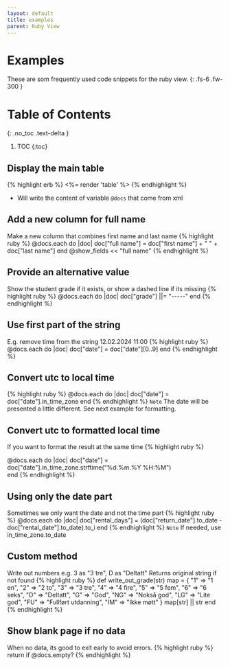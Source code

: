 ```yaml
---
layout: default
title: examples
parent: Ruby View
---
```


# Examples
These are som frequently used code snippets for the ruby view.
{: .fs-6 .fw-300 }

# Table of Contents
{: .no_toc .text-delta }

1. TOC
{:toc}

## Display the main table
{% highlight erb %}
<%= render 'table' %>
{% endhighlight %}
- Will write the content of variable `@docs` that come from xml

## Add a new column for full name
Make a new column that combines first name and last name
{% highlight ruby %}
  @docs.each do |doc|
    doc["full name"] = doc["first name"] + " " + doc["last name"]
  end
  @show_fields << "full name"
{% endhighlight %}

## Provide an alternative value
Show the student grade if it exists, or show a dashed line if its missing
{% highlight ruby %}
  @docs.each do |doc|
    doc["grade"] ||= "-----"
  end
{% endhighlight %}

## Use first part of the string
E.g. remove time from the string 12.02.2024 11:00
{% highlight ruby %}
  @docs.each do |doc|
    doc["date"] = doc["date"][0..9]
  end
{% endhighlight %}

## Convert utc to local time
{% highlight ruby %}
  @docs.each do |doc|
    doc["date"] = doc["date"].in_time_zone
  end
{% endhighlight %}
`Note` The date will be presented a little different. See next example for formatting.

## Convert utc to formatted local time
If you want to format the result at the same time
{% highlight ruby %}

  @docs.each do |doc|
    doc["date"] = doc["date"].in_time_zone.strftime("%d.%m.%Y %H:%M")    
  end
{% endhighlight %}

## Using only the date part
Sometimes we only want the date and not the time part
{% highlight ruby %}
  @docs.each do |doc|
    doc["rental_days"] = (doc["return_date"].to_date - doc["rental_date"].to_date).to_i
  end
{% endhighlight %}
`Note` If needed, use in_time_zone.to_date

## Custom method
Write out numbers e.g. 3 as "3 tre", D as "Deltatt"
Returns original string if not found
{% highlight ruby %}
  def write_out_grade(str)
    map = {
      "1" => "1 en", 
      "2" => "2 to",
      "3" => "3 tre", 
      "4" => "4 fire",
      "5" => "5 fem", 
      "6" => "6 seks", 
      "D" => "Deltatt", 
      "G" => "God", 
      "NG" => "Nokså god", 
      "LG" => "Lite god", 
      "FU" => "Fullført utdanning",
      "IM" => "Ikke møtt" }
    map[str] || str 
  end
{% endhighlight %}

## Show blank page if no data
When no data, its good to exit early to avoid errors.
{% highlight ruby %}
  return if @docs.empty?
{% endhighlight %}

